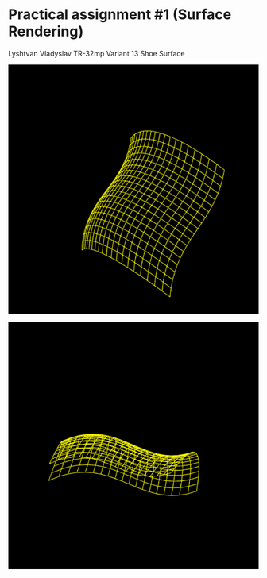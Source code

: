 # Practical assignment #1 (Surface Rendering)

Lyshtvan Vladyslav TR-32mp
Variant 13 Shoe Surface

![image](/assets/shoe-1.png)

![image](/assets/shoe-2.png)